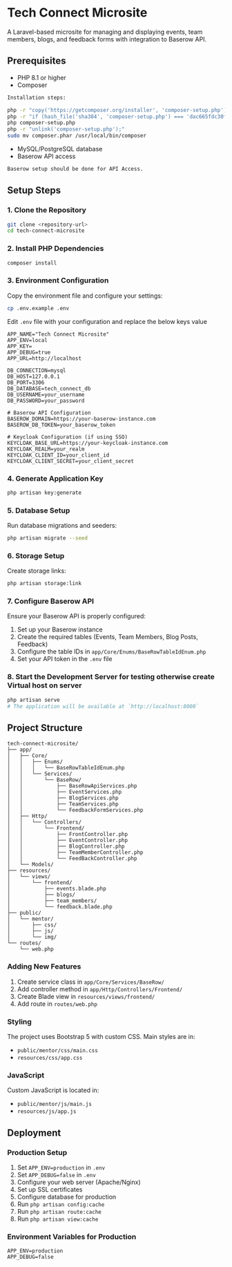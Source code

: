 # Tech Connect Microsite

A Laravel-based microsite for managing and displaying events, team members, blogs, and feedback forms with integration to Baserow API.

## Prerequisites

- PHP 8.1 or higher
- Composer
```bash
Installation steps:

php -r "copy('https://getcomposer.org/installer', 'composer-setup.php');"
php -r "if (hash_file('sha384', 'composer-setup.php') === 'dac665fdc30fdd8ec78b38b9800061b4150413ff2e3b6f88543c636f7cd84f6db9189d43a81e5503cda447da73c7e5b6') { echo 'Installer verified'; } else { echo 'Installer corrupt'; unlink('composer-setup.php'); } echo PHP_EOL;"
php composer-setup.php
php -r "unlink('composer-setup.php');"
sudo mv composer.phar /usr/local/bin/composer
```
- MySQL/PostgreSQL database
- Baserow API access

```bash
Baserow setup should be done for API Access.
```

## Setup Steps

### 1. Clone the Repository

```bash
git clone <repository-url>
cd tech-connect-microsite
```

### 2. Install PHP Dependencies

```bash
composer install
```
### 3. Environment Configuration

Copy the environment file and configure your settings:

```bash
cp .env.example .env
```

Edit `.env` file with your configuration and replace the below keys value

```env
APP_NAME="Tech Connect Microsite"
APP_ENV=local
APP_KEY=
APP_DEBUG=true
APP_URL=http://localhost

DB_CONNECTION=mysql
DB_HOST=127.0.0.1
DB_PORT=3306
DB_DATABASE=tech_connect_db
DB_USERNAME=your_username
DB_PASSWORD=your_password

# Baserow API Configuration
BASEROW_DOMAIN=https://your-baserow-instance.com
BASEROW_DB_TOKEN=your_baserow_token

# Keycloak Configuration (if using SSO)
KEYCLOAK_BASE_URL=https://your-keycloak-instance.com
KEYCLOAK_REALM=your_realm
KEYCLOAK_CLIENT_ID=your_client_id
KEYCLOAK_CLIENT_SECRET=your_client_secret
```

### 4. Generate Application Key

```bash
php artisan key:generate
```

### 5. Database Setup

Run database migrations and seeders:

```bash
php artisan migrate --seed
```



### 6. Storage Setup

Create storage links:

```bash
php artisan storage:link
```


### 7. Configure Baserow API

Ensure your Baserow API is properly configured:

1. Set up your Baserow instance
2. Create the required tables (Events, Team Members, Blog Posts, Feedback)
3. Configure the table IDs in `app/Core/Enums/BaseRowTableIdEnum.php`
4. Set your API token in the `.env` file

### 8. Start the Development Server for testing otherwise create Virtual host on server

```bash
php artisan serve
# The application will be available at `http://localhost:8000`
```
## Project Structure

```
tech-connect-microsite/
├── app/
│   ├── Core/
│   │   ├── Enums/
│   │   │   └── BaseRowTableIdEnum.php
│   │   └── Services/
│   │       └── BaseRow/
│   │           ├── BaseRowApiServices.php
│   │           ├── EventServices.php
│   │           ├── BlogServices.php
│   │           ├── TeamServices.php
│   │           └── FeedbackFormServices.php
│   ├── Http/
│   │   └── Controllers/
│   │       └── Frontend/
│   │           ├── FrontController.php
│   │           ├── EventController.php
│   │           ├── BlogController.php
│   │           ├── TeamMemberController.php
│   │           └── FeedBackController.php
│   └── Models/
├── resources/
│   └── views/
│       └── frontend/
│           ├── events.blade.php
│           ├── blogs/
│           ├── team_members/
│           └── feedback.blade.php
├── public/
│   └── mentor/
│       ├── css/
│       ├── js/
│       └── img/
└── routes/
    └── web.php
```


### Adding New Features

1. Create service class in `app/Core/Services/BaseRow/`
2. Add controller method in `app/Http/Controllers/Frontend/`
3. Create Blade view in `resources/views/frontend/`
4. Add route in `routes/web.php`

### Styling

The project uses Bootstrap 5 with custom CSS. Main styles are in:
- `public/mentor/css/main.css`
- `resources/css/app.css`

### JavaScript

Custom JavaScript is located in:
- `public/mentor/js/main.js`
- `resources/js/app.js`

## Deployment

### Production Setup

1. Set `APP_ENV=production` in `.env`
2. Set `APP_DEBUG=false` in `.env`
3. Configure your web server (Apache/Nginx)
4. Set up SSL certificates
5. Configure database for production
6. Run `php artisan config:cache`
7. Run `php artisan route:cache`
8. Run `php artisan view:cache`

### Environment Variables for Production

```env
APP_ENV=production
APP_DEBUG=false
```